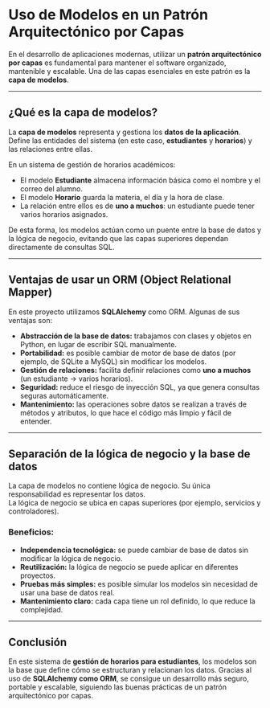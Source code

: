 # Uso de Modelos en un Patrón Arquitectónico por Capas

En el desarrollo de aplicaciones modernas, utilizar un **patrón arquitectónico por capas** es fundamental para mantener el software organizado, mantenible y escalable. Una de las capas esenciales en este patrón es la **capa de modelos**.

---

## ¿Qué es la capa de modelos?
La **capa de modelos** representa y gestiona los **datos de la aplicación**. Define las entidades del sistema (en este caso, **estudiantes** y **horarios**) y las relaciones entre ellas.  

En un sistema de gestión de horarios académicos:
- El modelo **Estudiante** almacena información básica como el nombre y el correo del alumno.  
- El modelo **Horario** guarda la materia, el día y la hora de clase.  
- La relación entre ellos es de **uno a muchos**: un estudiante puede tener varios horarios asignados.

De esta forma, los modelos actúan como un puente entre la base de datos y la lógica de negocio, evitando que las capas superiores dependan directamente de consultas SQL.

---

## Ventajas de usar un ORM (Object Relational Mapper)
En este proyecto utilizamos **SQLAlchemy** como ORM. Algunas de sus ventajas son:

- **Abstracción de la base de datos:** trabajamos con clases y objetos en Python, en lugar de escribir SQL manualmente.  
- **Portabilidad:** es posible cambiar de motor de base de datos (por ejemplo, de SQLite a MySQL) sin modificar los modelos.  
- **Gestión de relaciones:** facilita definir relaciones como **uno a muchos** (un estudiante → varios horarios).  
- **Seguridad:** reduce el riesgo de inyección SQL, ya que genera consultas seguras automáticamente.  
- **Mantenimiento:** las operaciones sobre datos se realizan a través de métodos y atributos, lo que hace el código más limpio y fácil de entender.

---

## Separación de la lógica de negocio y la base de datos
La capa de modelos no contiene lógica de negocio. Su única responsabilidad es representar los datos.  
La lógica de negocio se ubica en capas superiores (por ejemplo, servicios y controladores).  

### Beneficios:
- **Independencia tecnológica:** se puede cambiar de base de datos sin modificar la lógica de negocio.  
- **Reutilización:** la lógica de negocio se puede aplicar en diferentes proyectos.  
- **Pruebas más simples:** es posible simular los modelos sin necesidad de usar una base de datos real.  
- **Mantenimiento claro:** cada capa tiene un rol definido, lo que reduce la complejidad.

---

## Conclusión
En este sistema de **gestión de horarios para estudiantes**, los modelos son la base que define cómo se estructuran y relacionan los datos. Gracias al uso de **SQLAlchemy como ORM**, se consigue un desarrollo más seguro, portable y escalable, siguiendo las buenas prácticas de un patrón arquitectónico por capas.
